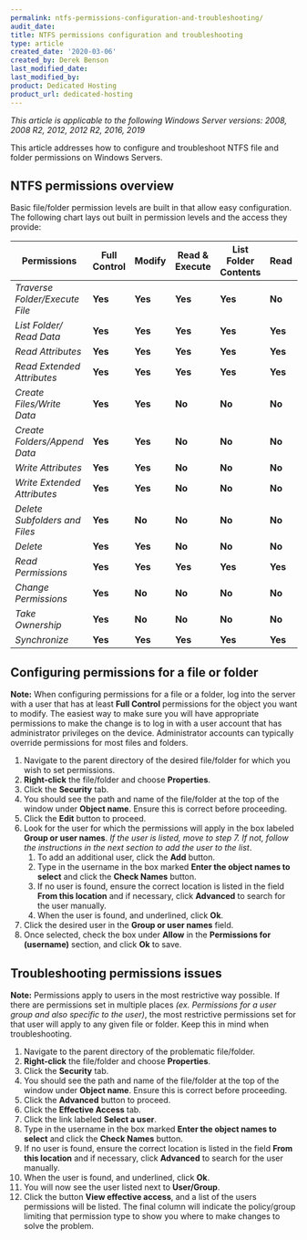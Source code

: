```yaml
---
permalink: ntfs-permissions-configuration-and-troubleshooting/
audit_date:
title: NTFS permissions configuration and troubleshooting
type: article
created_date: '2020-03-06'
created_by: Derek Benson
last_modified_date: 
last_modified_by: 
product: Dedicated Hosting
product_url: dedicated-hosting
---
```


*This article is applicable to the following Windows Server versions: 2008, 2008 R2, 2012, 2012 R2, 2016, 2019*

This article addresses how to configure and troubleshoot NTFS file and folder permissions on Windows Servers.

## NTFS permissions overview

Basic file/folder permission levels are built in that allow easy configuration. The following chart lays out built in permission levels and the access they provide:

| Permissions                      | Full Control | Modify  | Read & Execute | List Folder Contents | Read    | Write   |
| -------------------------------- | ------------ | ------- | -------------- | -------------------- | ------- | ------- |
| *Traverse Folder/Execute File*   | **Yes**      | **Yes** | **Yes**        | **Yes**              | **No**  | **No**  |
| *List Folder/ Read Data*	       | **Yes**      | **Yes** | **Yes**        | **Yes**              | **Yes** | **No**  |
| *Read Attributes*                | **Yes**      | **Yes** | **Yes**        | **Yes**              | **Yes** | **No**  |
| *Read Extended Attributes*       | **Yes**      | **Yes** | **Yes**        | **Yes**              | **Yes** | **No**  |
| *Create Files/Write Data*	       | **Yes**      | **Yes** | **No**         | **No**               | **No**  | **Yes** |
| *Create Folders/Append Data*     | **Yes**      | **Yes** | **No**         | **No**               | **No**  | **Yes** |
| *Write Attributes*	             | **Yes**      | **Yes** | **No**         | **No**               | **No**  | **Yes** |
| *Write Extended Attributes*      | **Yes**      | **Yes** | **No**         | **No**               | **No**  | **Yes** |
| *Delete Subfolders and Files*    | **Yes**      | **No**  | **No**         | **No**               | **No**  | **No**  |
| *Delete*                         | **Yes**      | **Yes** | **No**         | **No**               | **No**  | **No**  |
| *Read Permissions*	             | **Yes**      | **Yes** | **Yes**        | **Yes**              | **Yes** | **Yes** |
| *Change Permissions*	           | **Yes**      | **No**  | **No**         | **No**               | **No**  | **No**  |
| *Take Ownership*	               | **Yes**      | **No**  | **No**         | **No**               | **No**  | **No**  |
| *Synchronize*                    | **Yes**      | **Yes** | **Yes**        | **Yes**              | **Yes** | **Yes** |

## Configuring permissions for a file or folder

**Note:** When configuring permissions for a file or a folder, log into the server with a user that has at least **Full Control** permissions for the object you want to modify. The easiest way to make sure you will have appropriate permissions to make the change is to log in with a user account that has administrator privileges on the device. Administrator accounts can typically override permissions for most files and folders.

1. Navigate to the parent directory of the desired file/folder for which you wish to set permissions.
2. **Right-click** the file/folder and choose **Properties**.
3. Click the **Security** tab.
4. You should see the path and name of the file/folder at the top of the window under **Object name**. Ensure this is correct before proceeding.
5. Click the **Edit** button to proceed.
6. Look for the user for which the permissions will apply in the box labeled **Group or user names**. *If the user is listed, move to step 7. If not, follow the instructions in the next section to add the user to the list*.
    1. To add an additional user, click the **Add** button.
    2. Type in the username in the box marked **Enter the object names to select** and click the **Check Names** button. 
    3. If no user is found, ensure the correct location is listed in the field **From this location** and if necessary, click **Advanced** to search for the user manually.
    4. When the user is found, and underlined, click **Ok**.
7. Click the desired user in the **Group or user names** field.
8. Once selected, check the box under **Allow** in the **Permissions for (username)** section, and click **Ok** to save.

## Troubleshooting permissions issues

**Note:** Permissions apply to users in the most restrictive way possible. If there are permissions set in multiple places *(ex. Permissions for a user group and also specific to the user)*, the most restrictive permissions set for that user will apply to any given file or folder. Keep this in mind when troubleshooting.

1. Navigate to the parent directory of the problematic file/folder.
2. **Right-click** the file/folder and choose **Properties**.
3. Click the **Security** tab.
4. You should see the path and name of the file/folder at the top of the window under **Object name**. Ensure this is correct before proceeding.
5. Click the **Advanced** button to proceed.
6. Click the **Effective Access** tab.
7. Click the link labeled **Select a user**.
8. Type in the username in the box marked **Enter the object names to select** and click the **Check Names** button. 
9. If no user is found, ensure the correct location is listed in the field **From this location** and if necessary, click **Advanced** to search for the user manually.
10. When the user is found, and underlined, click **Ok**.
11. You will now see the user listed next to **User/Group**.
12. Click the button **View effective access**, and a list of the users permissions will be listed. The final column will indicate the policy/group limiting that permission type to show you where to make changes to solve the problem.
